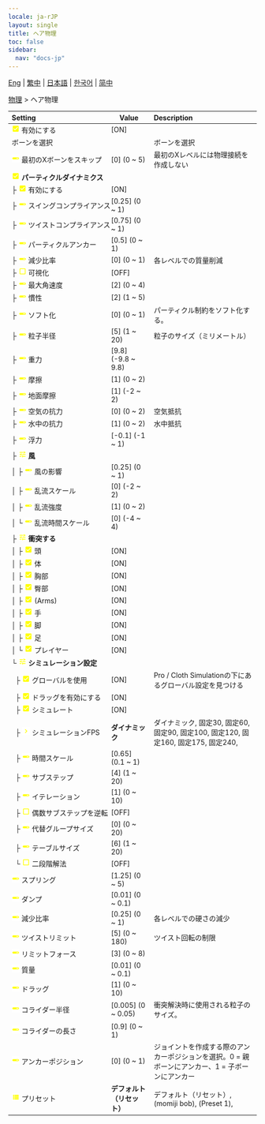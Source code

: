 ```yaml
---
locale: ja-rJP
layout: single
title: ヘア物理
toc: false
sidebar:
  nav: "docs-jp"
---
```

[Eng](/dancexr/menu/2025.4/actor/hair_physics) | [繁中](/tw/dancexr/menu/2025.4/actor/hair_physics) | [日本語](/jp/dancexr/menu/2025.4/actor/hair_physics) | [한국어](/kr/dancexr/menu/2025.4/actor/hair_physics) | [简中](/zh/dancexr/menu/2025.4/actor/hair_physics)

[物理](../menu#物理) > ヘア物理



| Setting | Value | Description |
| :--- | --- | :--- |
|<nobr>![check_on icon](/images/icon/ic_check_on.png) 有効にする</nobr>| [ON] | 
|<nobr> ボーンを選択</nobr>|| ボーンを選択
|<nobr>![slider icon](/images/icon/ic_slider.png) 最初のXボーンをスキップ</nobr>| [0] (0 ~ 5) | 最初のXレベルには物理接続を作成しない
|<nobr>![check_on icon](/images/icon/ic_check_on.png) <b>パーティクルダイナミクス</b></nobr>| | 
|<nobr>├&nbsp;![check_on icon](/images/icon/ic_check_on.png) 有効にする</nobr>| [ON] | 
|<nobr>├&nbsp;![slider icon](/images/icon/ic_slider.png) スイングコンプライアンス</nobr>| [0.25] (0 ~ 1) | 
|<nobr>├&nbsp;![slider icon](/images/icon/ic_slider.png) ツイストコンプライアンス</nobr>| [0.75] (0 ~ 1) | 
|<nobr>├&nbsp;![slider icon](/images/icon/ic_slider.png) パーティクルアンカー</nobr>| [0.5] (0 ~ 1) | 
|<nobr>├&nbsp;![slider icon](/images/icon/ic_slider.png) 減少比率</nobr>| [0] (0 ~ 1) | 各レベルでの質量削減
|<nobr>├&nbsp;![check_off icon](/images/icon/ic_check_off.png) 可視化</nobr>| [OFF] | 
|<nobr>├&nbsp;![slider icon](/images/icon/ic_slider.png) 最大角速度</nobr>| [2] (0 ~ 4) | 
|<nobr>├&nbsp;![slider icon](/images/icon/ic_slider.png) 慣性</nobr>| [2] (1 ~ 5) | 
|<nobr>├&nbsp;![slider icon](/images/icon/ic_slider.png) ソフト化</nobr>| [0] (0 ~ 1) | パーティクル制約をソフト化する。
|<nobr>├&nbsp;![slider icon](/images/icon/ic_slider.png) 粒子半径</nobr>| [5] (1 ~ 20) | 粒子のサイズ（ミリメートル）
|<nobr>├&nbsp;![slider icon](/images/icon/ic_slider.png) 重力</nobr>| [9.8] (-9.8 ~ 9.8) | 
|<nobr>├&nbsp;![slider icon](/images/icon/ic_slider.png) 摩擦</nobr>| [1] (0 ~ 2) | 
|<nobr>├&nbsp;![slider icon](/images/icon/ic_slider.png) 地面摩擦</nobr>| [1] (-2 ~ 2) | 
|<nobr>├&nbsp;![slider icon](/images/icon/ic_slider.png) 空気の抗力</nobr>| [0] (0 ~ 2) | 空気抵抗
|<nobr>├&nbsp;![slider icon](/images/icon/ic_slider.png) 水中の抗力</nobr>| [1] (0 ~ 2) | 水中抵抗
|<nobr>├&nbsp;![slider icon](/images/icon/ic_slider.png) 浮力</nobr>| [-0.1] (-1 ~ 1) | 
|<nobr>├&nbsp;![tune icon](/images/icon/ic_tune.png) <b>風</b></nobr>| | 
|<nobr>│&nbsp;├&nbsp;![slider icon](/images/icon/ic_slider.png) 風の影響</nobr>| [0.25] (0 ~ 1) | 
|<nobr>│&nbsp;├&nbsp;![slider icon](/images/icon/ic_slider.png) 乱流スケール</nobr>| [0] (-2 ~ 2) | 
|<nobr>│&nbsp;├&nbsp;![slider icon](/images/icon/ic_slider.png) 乱流強度</nobr>| [1] (0 ~ 2) | 
|<nobr>│&nbsp;└&nbsp;![slider icon](/images/icon/ic_slider.png) 乱流時間スケール</nobr>| [0] (-4 ~ 4) | 
|<nobr>├&nbsp;![tune icon](/images/icon/ic_tune.png) <b>衝突する</b></nobr>| | 
|<nobr>│&nbsp;├&nbsp;![check_on icon](/images/icon/ic_check_on.png) 頭</nobr>| [ON] | 
|<nobr>│&nbsp;├&nbsp;![check_on icon](/images/icon/ic_check_on.png) 体</nobr>| [ON] | 
|<nobr>│&nbsp;├&nbsp;![check_on icon](/images/icon/ic_check_on.png) 胸部</nobr>| [ON] | 
|<nobr>│&nbsp;├&nbsp;![check_on icon](/images/icon/ic_check_on.png) 臀部</nobr>| [ON] | 
|<nobr>│&nbsp;├&nbsp;![check_on icon](/images/icon/ic_check_on.png) (Arms)</nobr>| [ON] | 
|<nobr>│&nbsp;├&nbsp;![check_on icon](/images/icon/ic_check_on.png) 手</nobr>| [ON] | 
|<nobr>│&nbsp;├&nbsp;![check_on icon](/images/icon/ic_check_on.png) 脚</nobr>| [ON] | 
|<nobr>│&nbsp;├&nbsp;![check_on icon](/images/icon/ic_check_on.png) 足</nobr>| [ON] | 
|<nobr>│&nbsp;└&nbsp;![check_on icon](/images/icon/ic_check_on.png) プレイヤー</nobr>| [ON] | 
|<nobr>└&nbsp;![tune icon](/images/icon/ic_tune.png) <b>シミュレーション設定</b></nobr>| | 
|<nobr>&nbsp;&nbsp;├&nbsp;![check_on icon](/images/icon/ic_check_on.png) グローバルを使用</nobr>| [ON] | Pro / Cloth Simulationの下にあるグローバル設定を見つける
|<nobr>&nbsp;&nbsp;├&nbsp;![check_on icon](/images/icon/ic_check_on.png) ドラッグを有効にする</nobr>| [ON] | 
|<nobr>&nbsp;&nbsp;├&nbsp;![check_on icon](/images/icon/ic_check_on.png) シミュレート</nobr>| [ON] | 
|<nobr>&nbsp;&nbsp;├&nbsp;![chevron icon](/images/icon/ic_chevron.png) シミュレーションFPS</nobr>| **ダイナミック** | ダイナミック, 固定30, 固定60, 固定90, 固定100, 固定120, 固定160, 固定175, 固定240,  |
|<nobr>&nbsp;&nbsp;├&nbsp;![slider icon](/images/icon/ic_slider.png) 時間スケール</nobr>| [0.65] (0.1 ~ 1) | 
|<nobr>&nbsp;&nbsp;├&nbsp;![slider icon](/images/icon/ic_slider.png) サブステップ</nobr>| [4] (1 ~ 20) | 
|<nobr>&nbsp;&nbsp;├&nbsp;![slider icon](/images/icon/ic_slider.png) イテレーション</nobr>| [1] (0 ~ 10) | 
|<nobr>&nbsp;&nbsp;├&nbsp;![check_off icon](/images/icon/ic_check_off.png) 偶数サブステップを逆転</nobr>| [OFF] | 
|<nobr>&nbsp;&nbsp;├&nbsp;![slider icon](/images/icon/ic_slider.png) 代替グループサイズ</nobr>| [0] (0 ~ 20) | 
|<nobr>&nbsp;&nbsp;├&nbsp;![slider icon](/images/icon/ic_slider.png) テーブルサイズ</nobr>| [6] (1 ~ 20) | 
|<nobr>&nbsp;&nbsp;└&nbsp;![check_off icon](/images/icon/ic_check_off.png) 二段階解法</nobr>| [OFF] | 
|<nobr>![slider icon](/images/icon/ic_slider.png) スプリング</nobr>| [1.25] (0 ~ 5) | 
|<nobr>![slider icon](/images/icon/ic_slider.png) ダンプ</nobr>| [0.01] (0 ~ 0.1) | 
|<nobr>![slider icon](/images/icon/ic_slider.png) 減少比率</nobr>| [0.25] (0 ~ 1) | 各レベルでの硬さの減少
|<nobr>![slider icon](/images/icon/ic_slider.png) ツイストリミット</nobr>| [5] (0 ~ 180) | ツイスト回転の制限
|<nobr>![slider icon](/images/icon/ic_slider.png) リミットフォース</nobr>| [3] (0 ~ 8) | 
|<nobr>![slider icon](/images/icon/ic_slider.png) 質量</nobr>| [0.01] (0 ~ 0.1) | 
|<nobr>![slider icon](/images/icon/ic_slider.png) ドラッグ</nobr>| [1] (0 ~ 10) | 
|<nobr>![slider icon](/images/icon/ic_slider.png) コライダー半径</nobr>| [0.005] (0 ~ 0.05) | 衝突解決時に使用される粒子のサイズ。
|<nobr>![slider icon](/images/icon/ic_slider.png) コライダーの長さ</nobr>| [0.9] (0 ~ 1) | 
|<nobr>![slider icon](/images/icon/ic_slider.png) アンカーポジション</nobr>| [0] (0 ~ 1) | ジョイントを作成する際のアンカーポジションを選択。0 = 親ボーンにアンカー、1 = 子ボーンにアンカー
|<nobr>![list icon](/images/icon/ic_list.png) プリセット</nobr>| **デフォルト（リセット）** | デフォルト（リセット）, (momiji bob), (Preset 1),  |
